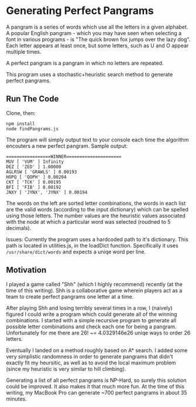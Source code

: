 # Generating Perfect Pangrams
A pangram is a series of words which use all the letters in a given alphabet. A popular English pangram - which you may have seen when selecting a font in various programs - is "The quick brown fox jumps over the lazy dog". Each letter appears at least once, but some letters, such as U and O appear multiple times. 

A perfect pangram is a pangram in which no letters are repeated.

This program uses a stochastic+heuristic search method to generate perfect pangrams. 

## Run The Code

Clone, then:

```
npm install
node findPangrams.js
```

The program will simply output text to your console each time the algorithm encouters a new perfect pangram. Sample output:

```
=================WINNER=====================
MUV [ 'VUM' ] Infinity
DEZ [ 'ZED' ] 1.00000
AGLRSW [ 'GRAWLS' ] 0.00193
HOPQ [ 'QOPH' ] 0.00204
CKT [ 'TCK' ] 0.00195
BFI [ 'FIB' ] 0.00192
JNXY [ 'JYNX', 'JYNX' ] 0.00194
```

The words on the left are sorted letter combinations, the words in each list are the valid words (according to the input dictionary) which can be spelled using those letters. The number values are the heuristic values associated with the node at which a particular word was selected (roudned to 5 decimals).

Issues: Currently the program uses a hardcoded path to it's dictionary. This path is located in utilities.js, in the loadDict function. Specifically it uses `/usr/share/dict/words` and expects a uniqe word per line. 

## Motivation

I played a game called "Shh" (which I highly recommend) recently (at the time of this writing). Shh is a collaborative game wherein players act as a team to create perfect pangrams one letter at a time. 

After playing Shh and losing terribly several times in a row, I (naively) figured I could write a program which could generate all of the winning combinations. I started with a simple recursive program to generate all possible letter combinations and check each one for being a pangram. Unfortunately for me there are 26! ~= 4.0329146e26 uniqe ways to order 26 letters. 

Eventually I landed on a method roughly based on A* search. I added some very simplistic randomness in order to generate pangrams that didn't exactly fit my heursitic, as well as to avoid the local maximum problem (since my heuristic is very similar to hill climbing).

Generating a list of all perfect pangrams is NP-Hard, so surely this solution could be improved. It also makes it that much more fun. At the time of this writing, my MacBook Pro can generate ~700 perfect pangrams in about 35 minutes.

